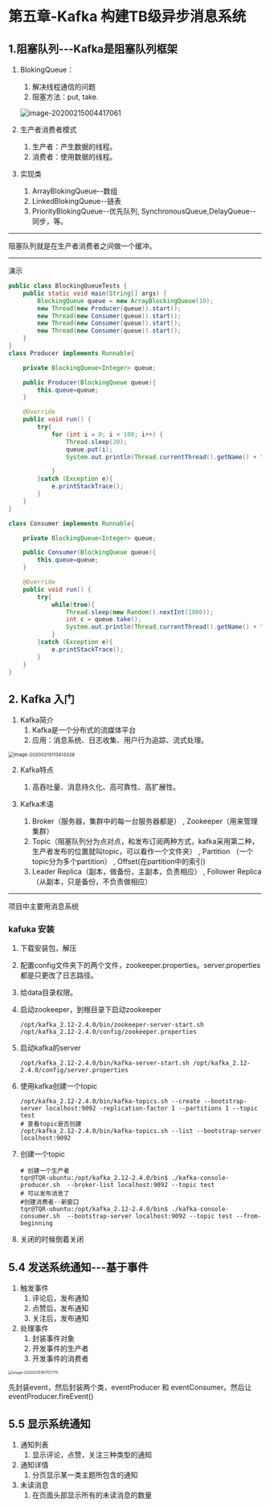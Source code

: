 # 第五章-Kafka 构建TB级异步消息系统

## 1.阻塞队列---Kafka是阻塞队列框架

1. BlokingQueue：

	1. 解决线程通信的问题
	2. 阻塞方法：put, take.

	![image-20200215004417061](/home/tqr/Study-Notes/社区开发/image/image-20200215004417061.png)

2. 生产者消费者模式

	1. 生产者：产生数据的线程。
	2. 消费者：使用数据的线程。

3. 实现类

	1. ArrayBlokingQueue--数组
	2. LinkedBlokingQueue--链表
	3. PriorityBlokingQueue--优先队列, SynchronousQueue,DelayQueue--同步，等。

---

阻塞队列就是在生产者消费者之间做一个缓冲。

---------

演示

```java
public class BlockingQueueTests {
    public static void main(String[] args) {
        BlockingQueue queue = new ArrayBlockingQueue(10);
        new Thread(new Producer(queue)).start();
        new Thread(new Consumer(queue)).start();
        new Thread(new Consumer(queue)).start();
        new Thread(new Consumer(queue)).start();
    }
}
class Producer implements Runnable{

    private BlockingQueue<Integer> queue;

    public Producer(BlockingQueue queue){
        this.queue=queue;
    }

    @Override
    public void run() {
        try{
            for (int i = 0; i < 100; i++) {
                Thread.sleep(20);
                queue.put(i);
                System.out.println(Thread.currentThread().getName() + " 生产："+i+"  当前队列大小是：" +queue.size());

            }
        }catch (Exception e){
            e.printStackTrace();
        }
    }
}

class Consumer implements Runnable{

    private BlockingQueue<Integer> queue;

    public Consumer(BlockingQueue queue){
        this.queue=queue;
    }

    @Override
    public void run() {
        try{
            while(true){
                Thread.sleep(new Random().nextInt(1000));
                int c = queue.take();
                System.out.println(Thread.currentThread().getName() + " 消费："+c +"  当前队列大小是："+queue.size());
            }
        }catch (Exception e){
            e.printStackTrace();
        }
    }
}
```

## 2. Kafka 入门

1. Kafka简介
	1. Kafka是一个分布式的流媒体平台
	2. 应用：消息系统、日志收集、用户行为追踪、流式处理。

<img src="/home/tqr/Study-Notes/社区开发/image/image-20200215113413326.png" alt="image-20200215113413326" style="zoom: 67%;" />

2. Kafka特点
	1. 高吞吐量、消息持久化、高可靠性、高扩展性。

3. Kafka术语
	1. Broker（服务器，集群中的每一台服务器都是）   ,    Zookeeper（用来管理集群）
	2. Topic（阻塞队列分为点对点，和发布订阅两种方式，kafka采用第二种，生产者发布的位置就叫topic，可以看作一个文件夹）      ,   Partition （一个topic分为多个partition）   ,     Offset(在partition中的索引)
	3. Leader Replica（副本，做备份，主副本，负责相应）   ,     Follower Replica（从副本，只是备份，不负责做相应）

---------------

项目中主要用消息系统

### kafuka 安装

1. 下载安装包，解压

2. 配置config文件夹下的两个文件，zookeeper.properties。server.properties 都是只更改了日志路径。

3. 给data目录权限。

4. 启动zookeeper，到根目录下启动zookeeper

	```shell
	/opt/kafka_2.12-2.4.0/bin/zookeeper-server-start.sh /opt/kafka_2.12-2.4.0/config/zookeeper.properties
	```

5. 启动kafka的server

	```shell
	/opt/kafka_2.12-2.4.0/bin/kafka-server-start.sh /opt/kafka_2.12-2.4.0/config/server.properties
	```

6. 使用kafka创建一个topic

	```shell
	/opt/kafka_2.12-2.4.0/bin/kafka-topics.sh --create --bootstrap-server localhost:9092 -replication-factor 1 --partitions 1 --topic test
	# 查看topic是否创建
	/opt/kafka_2.12-2.4.0/bin/kafka-topics.sh --list --bootstrap-server localhost:9092
	```

7. 创建一个topic

	``` shell
	# 创建一个生产者
	tqr@TQR-ubuntu:/opt/kafka_2.12-2.4.0/bin$ ./kafka-console-producer.sh  --broker-list localhost:9092 --topic test
	# 可以发布消息了
	#创建消费者--新窗口
	tqr@TQR-ubuntu:/opt/kafka_2.12-2.4.0/bin$ ./kafka-console-consumer.sh  --bootstrap-server localhost:9092 --topic test --from-beginning
	```

8. 关闭的时候倒着关闭

## 5.4 发送系统通知---基于事件

1.  触发事件
	1. 评论后，发布通知
	2. 点赞后，发布通知
	3. 关注后，发布通知
2. 处理事件
	1. 封装事件对象
	2. 开发事件的生产者
	3. 开发事件的消费者

<img src="/home/tqr/Study-Notes/社区开发/image/image-20200215161707770.png" alt="image-20200215161707770" style="zoom:50%;" />

先封装event，然后封装两个类，eventProducer 和 eventConsumer。然后让eventProducer.fireEvent()

## 5.5 显示系统通知

1. 通知列表
	1. 显示评论，点赞，关注三种类型的通知
2. 通知详情
	1. 分页显示某一类主题所包含的通知
3. 未读消息
	1. 在页面头部显示所有的未读消息的数量